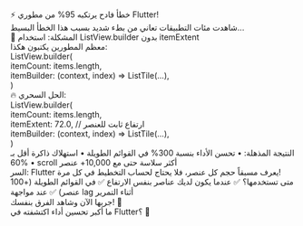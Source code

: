 ⚡ خطأ فادح يرتكبه 95% من مطوري Flutter!  
شاهدت مئات التطبيقات تعاني من بطء شديد بسبب هذا الخطأ البسيط...  
🚫 المشكلة: استخدام ListView.builder بدون itemExtent  
معظم المطورين يكتبون هكذا:  
ListView.builder(  
itemCount: items.length,  
itemBuilder: (context, index) => ListTile(...),  
)  
🔥 الحل السحري:  
ListView.builder(  
itemCount: items.length,  
itemExtent: 72.0, // ارتفاع ثابت للعنصر  
itemBuilder: (context, index) => ListTile(...),  
)  
النتيجة المذهلة: • تحسن الأداء بنسبة 300% في القوائم الطويلة • استهلاك ذاكرة أقل بـ 60% • scroll أكثر سلاسة حتى مع 10,000+ عنصر  
السر: Flutter يعرف مسبقاً حجم كل عنصر، فلا يحتاج لحساب التخطيط في كل مرة!  
متى تستخدمها؟ ✅ عندما يكون لديك عناصر بنفس الارتفاع ✅ في القوائم الطويلة (+100 عنصر) ✅ عند مواجهة lag أثناء التمرير  
جربها الآن وشاهد الفرق بنفسك! 🚀  
ما أكبر تحسين أداء اكتشفته في Flutter؟ 💬